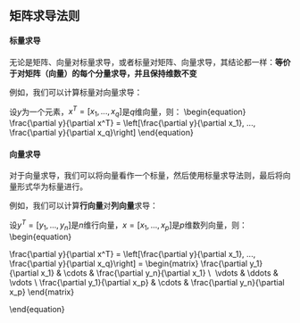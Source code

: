 ## 矩阵求导法则

#### 标量求导
无论是矩阵、向量对标量求导，或者标量对矩阵、向量求导，其结论都一样：**等价于对矩阵（向量）的每个分量求导，并且保持维数不变**

例如，我们可以计算标量对向量求导：

设$y$为一个元素，$x^T = [x_1, ..., x_q]$是$q$维向量，则：
\begin{equation}
\frac{\partial y}{\partial x^T} = \left[\frac{\partial y}{\partial x_1}, ..., \frac{\partial y}{\partial x_q}\right]
\end{equation}

#### 向量求导
对于向量求导，我们可以将向量看作一个标量，然后使用标量求导法则，最后将向量形式华为标量进行。

例如，我们可以计算**行向量**对**列向量**求导：

设$y^T = [y_1, ..., y_n]$是$n$维行向量，$x = [x_1, ..., x_p]$是$p$维数列向量，则：
\begin{equation}

\frac{\partial y}{\partial x^T} = \left[\frac{\partial y}{\partial x_1}, ..., \frac{\partial y}{\partial x_q}\right]
= \begin{matrix}
\frac{\partial y_1}{\partial x_1} & \cdots & \frac{\partial y_n}{\partial x_1} \\
 \vdots & \ddots & \vdots \\
\frac{\partial y_1}{\partial x_p} & \cdots & \frac{\partial y_n}{\partial x_p}
\end{matrix}

\end{equation}
